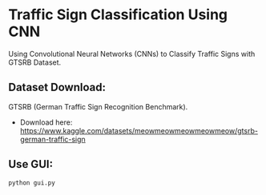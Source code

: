 # Traffic Sign Classification Using CNN
Using Convolutional Neural Networks (CNNs) to Classify Traffic Signs with GTSRB Dataset.
## Dataset Download:
GTSRB (German Traffic Sign Recognition Benchmark).
- Download here: https://www.kaggle.com/datasets/meowmeowmeowmeowmeow/gtsrb-german-traffic-sign

## Use GUI:
``` bash
python gui.py
```
